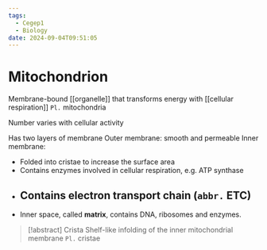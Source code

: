 ```yaml
---
tags:
  - Cegep1
  - Biology
date: 2024-09-04T09:51:05
---
```


# Mitochondrion

Membrane-bound [[organelle]] that transforms energy with [[cellular respiration]]
`Pl.` mitochondria

Number varies with cellular activity

Has two layers of membrane
Outer membrane: smooth and permeable
Inner membrane:

- Folded into cristae to increase the surface area
- Contains enzymes involved in cellular respiration, e.g. ATP synthase
- Contains **electron transport chain** (`abbr.` ETC)
	- 
- Inner space, called **matrix**, contains DNA, ribosomes and enzymes.

> [!abstract] Crista
> Shelf-like infolding of the inner mitochondrial membrane
> `Pl.` cristae